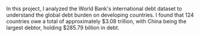 In this project, I analyzed the World Bank's international debt dataset to understand the global debt burden on developing countries. I found that 124 countries owe a total of approximately $3.08 trillion, with China being the largest debtor, holding $285.79 billion in debt.
